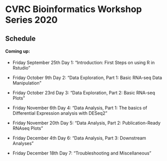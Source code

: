# CVRC Bioinformatics Workshop Series 2020

## Schedule


#### Coming up:
* Friday September 25th
Day 1: “Introduction: First Steps on using R in Rstudio”

* Friday October 9th
Day 2: “Data Exploration, Part 1: Basic RNA-seq Data Manipulation”

* Friday October 23rd
Day 3: “Data Exploration, Part 2: Basic RNA-seq Plots”

* Friday November 6th
Day 4: “Data Analysis, Part 1: The basics of Differential Expression analysis with DESeq2”

* Friday November 20th
Day 5: “Data Analysis, Part 2: Publication-Ready RNAseq Plots”

* Friday December 4th
Day 6: “Data Analysis, Part 3: Downstream Analyses”

* Friday December 18th
Day 7: “Troubleshooting and Miscellaneous”


